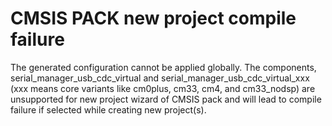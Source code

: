 # CMSIS PACK new project compile failure

The generated configuration cannot be applied globally. The components, serial\_manager\_usb\_cdc\_virtual and serial\_manager\_usb\_cdc\_virtual\_xxx \(xxx means core variants like cm0plus, cm33, cm4, and cm33\_nodsp\) are unsupported for new project wizard of CMSIS pack and will lead to compile failure if selected while creating new project\(s\).


